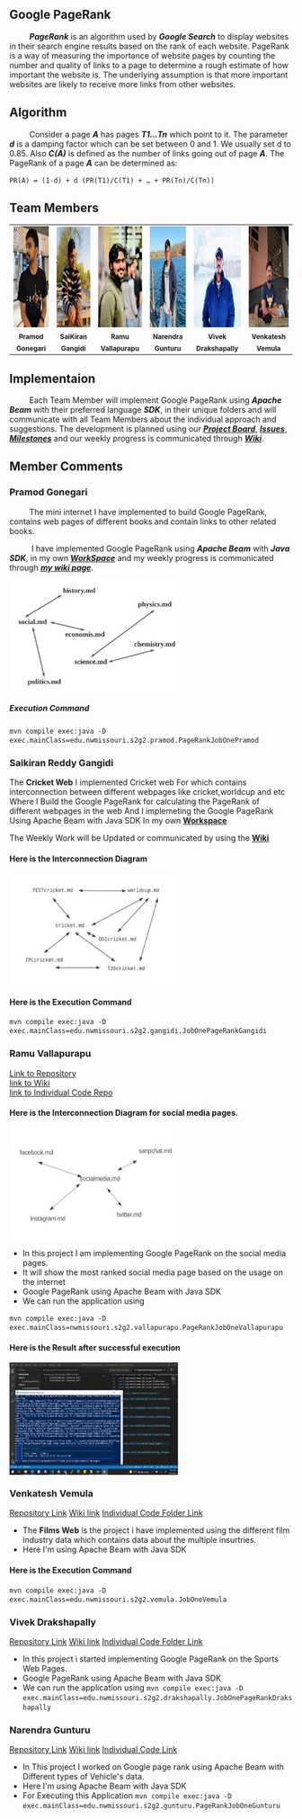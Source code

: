 ## Google PageRank

&nbsp;&nbsp;&nbsp;&nbsp;&nbsp;&nbsp;&nbsp;&nbsp;&nbsp;***PageRank*** is an algorithm used by ***Google Search*** to display websites in their search engine results based on the rank of each website. PageRank is a way of measuring the importance of website pages by counting the number and quality of links to a page to determine a rough estimate of how important the website is. The underlying assumption is that more important websites are likely to receive more links from other websites.

## Algorithm

&nbsp;&nbsp;&nbsp;&nbsp;&nbsp;&nbsp;&nbsp;&nbsp;&nbsp;Consider a page ***A*** has pages ***T1…Tn*** which point to it. The parameter ***d*** is a damping factor which can be set between 0 and 1. We usually set d to 0.85. Also ***C(A)*** is defined as the number of links going out of page ***A***. The PageRank of a page ***A*** can be determined as:

```
PR(A) = (1-d) + d (PR(T1)/C(T1) + … + PR(Tn)/C(Tn))
```

## Team Members
<table>
<td align="center"><a href="https://github.com/pramod096"><img src="images/pramod.JPG" width="180px;" height="180px;" alt="Pramod Gonegari"/><br /><sub><b>Pramod Gonegari</b></sub></a><br /></td>

<td align="center"><a href="https://github.com/saikiranreddygangidi"><img src="images/sai.jpg" width="180px;" height="180px;" alt="SaiKiran Gangidi"/><br /><sub><b>SaiKiran Gangidi</b></sub></a><br /></td>
  
<td align="center"><a href="https://github.com/vallapurapuramu"><img src="images/ramu.jpeg" width="180px;" height="180px;" alt="Ramu Vallapurapu"/><br /><sub><b>Ramu Vallapurapu</b></sub></a><br /></td>

<td align="center"><a href="https://github.com/Narendra-kumar-Gunturu"><img src="images/narendra.jpg" width="180px;" height="180px;" alt="Narendra Gunturu"/><br /><sub><b>Narendra Gunturu</b></sub></a><br /></td>

<td align="center"><a href="https://github.com/vivekd31"><img src="images/vivek.jpg" width="180px;" height="180px;" alt="Vivek Drakshapally"/><br /><sub><b>Vivek Drakshapally</b></sub></a><br /></td>

<td align="center"><a href="https://github.com/Vemula23"><img src="images/venky.jpg" width="180px;" height="180px;" alt="Venkatesh Vemula"/><br /><sub><b>Venkatesh Vemula</b></sub></a><br /></td>

</table>


## Implementaion
&nbsp;&nbsp;&nbsp;&nbsp;&nbsp;&nbsp;&nbsp;&nbsp;&nbsp;Each Team Member will implement Google PageRank using ***Apache Beam*** with their preferred language ***SDK***, in their unique folders and will communicate with all Team Members about the individual approach and suggestions. The development is planned using our [***Project Board***](https://github.com/pramod096/beam-java-s02g02/projects/1), [***Issues***](https://github.com/pramod096/beam-java-s02g02/issues), [***Milestones***](https://github.com/pramod096/beam-java-s02g02/milestones) and our weekly progress is communicated through [***Wiki***](https://github.com/pramod096/beam-java-s02g02/wiki).





## Member Comments


### Pramod Gonegari

&nbsp;&nbsp;&nbsp;&nbsp;&nbsp;&nbsp;&nbsp;&nbsp;&nbsp;The mini internet I have implemented to build Google PageRank, contains web pages of different books and contain links to 
other related books.

&nbsp;&nbsp;&nbsp;&nbsp;&nbsp;&nbsp;&nbsp;&nbsp;&nbsp; I have implemented Google PageRank using ***Apache Beam*** with ***Java SDK***, in my own [***WorkSpace***](https://github.com/pramod096/beam-java-s02g02/tree/main/PramodGonegari) and my weekly progress is communicated through [***my wiki page***](https://github.com/pramod096/beam-java-s02g02/wiki/Pramod-Gonegari).


<img src="images/pramodBooksGraph.jpeg" alt="Books Graph" style="width:300px;height:200px;text-align:center;display:block"/>


##### Execution Command
```
mvn compile exec:java -D exec.mainClass=edu.nwmissouri.s2g2.pramod.PageRankJobOnePramod
```




### Saikiran Reddy Gangidi
The **Cricket Web** I implemented Cricket web For which contains interconnection  between different webpages like cricket,worldcup and  etc Where I Build the Google PageRank for calculating the PageRank of different webpages in the web And I implemeting the Google PageRank Using Apache Beam with Java SDK In my own **[Workspace](https://github.com/pramod096/beam-java-s02g02/tree/main/SaikiranReddyGangidi)**

The Weekly Work will be Updated or communicated by using the **[Wiki](https://github.com/pramod096/beam-java-s02g02/wiki/Saikiran-Reddy-Gangidi)**

#### Here is the Interconnection Diagram 

<img src="images/gangidigraph.jpeg" alt="CricketWeb" style="width:300px;height:200px;text-align:center;display:block"/>

#### Here is the Execution Command 

```
mvn compile exec:java -D exec.mainClass=edu.nwmissouri.s2g2.gangidi.JobOnePageRankGangidi
```


### Ramu Vallapurapu
[Link to Repository](https://github.com/pramod096/beam-java-s02g02.git)<br>
[link to Wiki](https://github.com/pramod096/beam-java-s02g02/wiki/Ramu-Vallapurapu)<br>
[link to Individual Code Repo](https://github.com/pramod096/beam-java-s02g02/tree/main/RamuVallapurapu)<br>

#### Here is the Interconnection Diagram for social media pages.

<img src="images/bigdata.PNG" alt="socialmediaweb" style="width:300px;height:200px;text-align:center;display:block"/>

- In this project I am implementing Google PageRank on the social media pages.
- It will show the most ranked social media page based on the usage on the internet
- Google PageRank using Apache Beam with Java SDK
- We can run the application using 
``` 
mvn compile exec:java -D exec.mainClass=nwmissouri.s2g2.vallapurapu.PageRankJobOneVallapurapu 
```
#### Here is the Result after successful execution 

<img src="images/vallapurapuFinalResult.png" alt="CricketWeb" style="width:300px;height:200px;text-align:center;display:block"/>




### Venkatesh Vemula
[Repository Link](https://github.com/pramod096/beam-java-s02g02.git)
[Wiki link](https://github.com/pramod096/beam-java-s02g02/wiki/Venkatesh-Vemula)
[Individual Code Folder Link](https://github.com/pramod096/beam-java-s02g02/tree/main/VenkateshVemula)

- The **Films Web** is the project i have implemented using the different film industry data which contains data about the multiple insurtries.
-  Here I'm using Apache Beam with Java SDK
 #### Here is the Execution Command 

```
mvn compile exec:java -D exec.mainClass=edu.nwmissouri.s2g2.vemula.JobOneVemula 
```

### Vivek Drakshapally
[Repository Link](https://github.com/pramod096/beam-java-s02g02.git)
[Wiki link](https://github.com/pramod096/beam-java-s02g02/wiki/Vivek-Drakshapally)
[Individual Code Folder Link](https://github.com/pramod096/beam-java-s02g02/tree/main/VivekDrakshapally)

- In this project i started implementing Google PageRank on the Sports Web Pages.
- Google PageRank using Apache Beam with Java SDK
- We can run the application using ``` mvn compile exec:java -D exec.mainClass=edu.nwmissouri.s2g2.drakshapally.JobOnePageRankDrakshapally ```



### Narendra Gunturu
[Repository Link](https://github.com/pramod096/beam-java-s02g02.git)
[Wiki link](https://github.com/pramod096/beam-java-s02g02/wiki/Narendra-Kumar-Gunturu)
[Individual Code Link](https://github.com/pramod096/beam-java-s02g02/tree/main/NarendraKumarGunturu)

- In This project I worked on Google page rank using Apache Beam with  Different types of Vehicle's data.
- Here I'm using Apache Beam with Java SDK
- For Executing this Application ``` mvn compile exec:java -D exec.mainClass=edu.nwmissouri.s2g2.gunturu.PageRankJobOneGunturu ```
